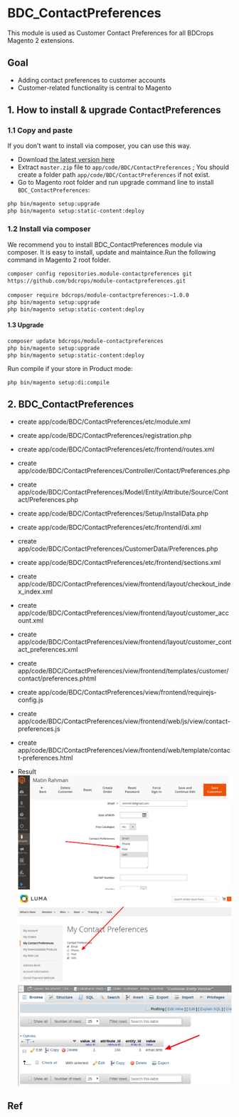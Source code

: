 # BDC_ContactPreferences

This module is used as Customer Contact Preferences for all BDCrops Magento 2 extensions.

## Goal
- Adding contact preferences to customer accounts
- Customer-related functionality is central to Magento



## 1. How to install & upgrade ContactPreferences


### 1.1 Copy and paste

If you don't want to install via composer, you can use this way.

- Download [the latest version here](https://github.com/bdcrops/module-contactpreferences/archive/master.zip)
- Extract `master.zip` file to `app/code/BDC/ContactPreferences` ; You should create a folder path `app/code/BDC/ContactPreferences` if not exist.
- Go to Magento root folder and run upgrade command line to install `BDC_ContactPreferences`:

```
php bin/magento setup:upgrade
php bin/magento setup:static-content:deploy
```


### 1.2 Install via composer

We recommend you to install BDC_ContactPreferences module via composer. It is easy to install, update and maintaince.Run the following command in Magento 2 root folder.

```
composer config repositories.module-contactpreferences git
https://github.com/bdcrops/module-contactpreferences.git

composer require bdcrops/module-contactpreferences:~1.0.0
php bin/magento setup:upgrade
php bin/magento setup:static-content:deploy
```

#### 1.3 Upgrade    

```
composer update bdcrops/module-contactpreferences
php bin/magento setup:upgrade
php bin/magento setup:static-content:deploy
```

Run compile if your store in Product mode:

```
php bin/magento setup:di:compile
```

## 2.  BDC_ContactPreferences

- create app/code/BDC/ContactPreferences/etc/module.xml
- create app/code/BDC/ContactPreferences/registration.php
- create app/code/BDC/ContactPreferences/etc/frontend/routes.xml
- create app/code/BDC/ContactPreferences/Controller/Contact/Preferences.php
- create app/code/BDC/ContactPreferences/Model/Entity/Attribute/Source/Contact/Preferences.php
- create app/code/BDC/ContactPreferences/Setup/InstallData.php  
- create app/code/BDC/ContactPreferences/etc/frontend/di.xml
- create app/code/BDC/ContactPreferences/CustomerData/Preferences.php
- create app/code/BDC/ContactPreferences/etc/frontend/sections.xml
- create app/code/BDC/ContactPreferences/view/frontend/layout/checkout_index_index.xml
- create app/code/BDC/ContactPreferences/view/frontend/layout/customer_account.xml
- create app/code/BDC/ContactPreferences/view/frontend/layout/customer_contact_preferences.xml
- create app/code/BDC/ContactPreferences/view/frontend/templates/customer/contact/preferences.phtml
- create app/code/BDC/ContactPreferences/view/frontend/requirejs-config.js
- create app/code/BDC/ContactPreferences/view/frontend/web/js/view/contact-preferences.js
- create app/code/BDC/ContactPreferences/view/frontend/web/template/contact-preferences.html

- Result
![](docs/ContactPrefAdmin.png)
![](docs/ContactPrefCuAcc.png)
![](docs/db.png)
##  Ref
